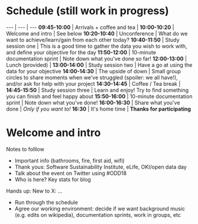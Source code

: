 # Schedule (still work in progress)

--- | --- | ---
**09:45-10:00** | Arrivals + coffee and tea  |
**10:00-10:20** | Welcome and intro | See below
**10:20-10:40** | Unconference | What do we want to achieve/learn/gain from each other today?
**10:40-11:50** | Study session one | This is a good time to gather the data you wish to work with, and define your objective for the day
**11:50-12:00** | 10-minute documentation sprint | Note down what you've done so far!
**12:00-13:00** | Lunch (provided) | 
**13:00-14:00** | Study session two | Have a go at using the data for your objective 
**14:00-14:30** | The upside of down | Small group circles to share moments when we've struggled (spoiler: we all have!), and/or ask for help with your project
**14:30-14:45** | Coffee / Tea break |
**14:45-15:50** | Study session three | Learn and enjoy! Try to find something you can finish and feel happy about
**15:50-16:00** | 10-minute documentation sprint | Note down what you've done!
**16:00-16:30** | Share what you've done | *Only if you want to!*
**16:30** | It's home time | **Thanks for participating**

# Welcome and intro

Notes to folllow

* Important info (bathrooms, fire, first aid, wifi)
* Thank yous: Software Sustainability Institute, eLife, OKI/open data day
* Talk about the event on Twitter using #ODD18 <our own hashtag here>
* Who is here? Key stats for blog

Hands up:
New to X: ...

* Run through the schedule
* Agree our working environment: decide if we want background music (e.g. edits on wikipedia), documentation sprints, work in groups, etc
